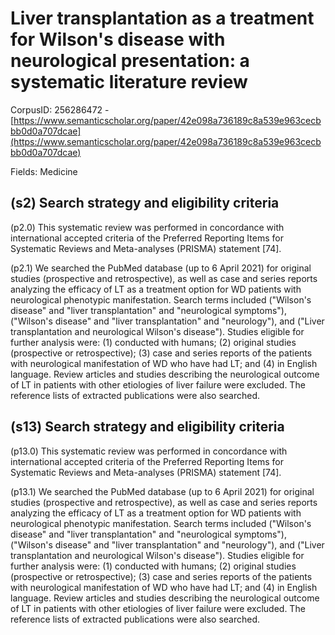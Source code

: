 # Liver transplantation as a treatment for Wilson's disease with neurological presentation: a systematic literature review

CorpusID: 256286472 - [https://www.semanticscholar.org/paper/42e098a736189c8a539e963cecbbb0d0a707dcae](https://www.semanticscholar.org/paper/42e098a736189c8a539e963cecbbb0d0a707dcae)

Fields: Medicine

## (s2) Search strategy and eligibility criteria
(p2.0) This systematic review was performed in concordance with international accepted criteria of the Preferred Reporting Items for Systematic Reviews and Meta-analyses (PRISMA) statement [74].

(p2.1) We searched the PubMed database (up to 6 April 2021) for original studies (prospective and retrospective), as well as case and series reports analyzing the efficacy of LT as a treatment option for WD patients with neurological phenotypic manifestation. Search terms included ("Wilson's disease" and "liver transplantation" and "neurological symptoms"), ("Wilson's disease" and "liver transplantation" and "neurology"), and ("Liver transplantation and neurological Wilson's disease"). Studies eligible for further analysis were: (1) conducted with humans; (2) original studies (prospective or retrospective); (3) case and series reports of the patients with neurological manifestation of WD who have had LT; and (4) in English language. Review articles and studies describing the neurological outcome of LT in patients with other etiologies of liver failure were excluded. The reference lists of extracted publications were also searched.
## (s13) Search strategy and eligibility criteria
(p13.0) This systematic review was performed in concordance with international accepted criteria of the Preferred Reporting Items for Systematic Reviews and Meta-analyses (PRISMA) statement [74].

(p13.1) We searched the PubMed database (up to 6 April 2021) for original studies (prospective and retrospective), as well as case and series reports analyzing the efficacy of LT as a treatment option for WD patients with neurological phenotypic manifestation. Search terms included ("Wilson's disease" and "liver transplantation" and "neurological symptoms"), ("Wilson's disease" and "liver transplantation" and "neurology"), and ("Liver transplantation and neurological Wilson's disease"). Studies eligible for further analysis were: (1) conducted with humans; (2) original studies (prospective or retrospective); (3) case and series reports of the patients with neurological manifestation of WD who have had LT; and (4) in English language. Review articles and studies describing the neurological outcome of LT in patients with other etiologies of liver failure were excluded. The reference lists of extracted publications were also searched.
